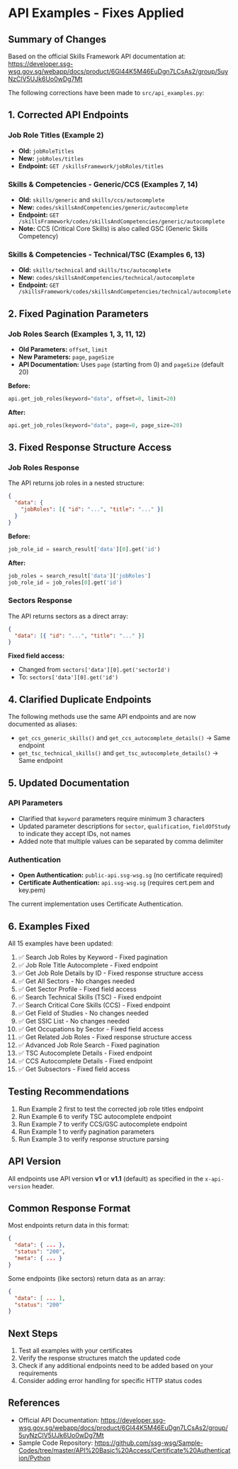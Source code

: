 # API Examples - Fixes Applied

## Summary of Changes

Based on the official Skills Framework API documentation at:
https://developer.ssg-wsg.gov.sg/webapp/docs/product/6Gl44K5M46EuDgn7LCsAs2/group/5uyNzClV5UJk6Uo0wDg7Mt

The following corrections have been made to `src/api_examples.py`:

## 1. Corrected API Endpoints

### Job Role Titles (Example 2)

- **Old:** `jobRoleTitles`
- **New:** `jobRoles/titles`
- **Endpoint:** `GET /skillsFramework/jobRoles/titles`

### Skills & Competencies - Generic/CCS (Examples 7, 14)

- **Old:** `skills/generic` and `skills/ccs/autocomplete`
- **New:** `codes/skillsAndCompetencies/generic/autocomplete`
- **Endpoint:** `GET /skillsFramework/codes/skillsAndCompetencies/generic/autocomplete`
- **Note:** CCS (Critical Core Skills) is also called GSC (Generic Skills Competency)

### Skills & Competencies - Technical/TSC (Examples 6, 13)

- **Old:** `skills/technical` and `skills/tsc/autocomplete`
- **New:** `codes/skillsAndCompetencies/technical/autocomplete`
- **Endpoint:** `GET /skillsFramework/codes/skillsAndCompetencies/technical/autocomplete`

## 2. Fixed Pagination Parameters

### Job Roles Search (Examples 1, 3, 11, 12)

- **Old Parameters:** `offset`, `limit`
- **New Parameters:** `page`, `pageSize`
- **API Documentation:** Uses `page` (starting from 0) and `pageSize` (default 20)

**Before:**

```python
api.get_job_roles(keyword="data", offset=0, limit=20)
```

**After:**

```python
api.get_job_roles(keyword="data", page=0, page_size=20)
```

## 3. Fixed Response Structure Access

### Job Roles Response

The API returns job roles in a nested structure:

```json
{
  "data": {
    "jobRoles": [{ "id": "...", "title": "..." }]
  }
}
```

**Before:**

```python
job_role_id = search_result['data'][0].get('id')
```

**After:**

```python
job_roles = search_result['data']['jobRoles']
job_role_id = job_roles[0].get('id')
```

### Sectors Response

The API returns sectors as a direct array:

```json
{
  "data": [{ "id": "...", "title": "..." }]
}
```

**Fixed field access:**

- Changed from `sectors['data'][0].get('sectorId')`
- To: `sectors['data'][0].get('id')`

## 4. Clarified Duplicate Endpoints

The following methods use the same API endpoints and are now documented as aliases:

- `get_ccs_generic_skills()` and `get_ccs_autocomplete_details()` → Same endpoint
- `get_tsc_technical_skills()` and `get_tsc_autocomplete_details()` → Same endpoint

## 5. Updated Documentation

### API Parameters

- Clarified that `keyword` parameters require minimum 3 characters
- Updated parameter descriptions for `sector`, `qualification`, `fieldOfStudy` to indicate they accept IDs, not names
- Added note that multiple values can be separated by comma delimiter

### Authentication

- **Open Authentication:** `public-api.ssg-wsg.sg` (no certificate required)
- **Certificate Authentication:** `api.ssg-wsg.sg` (requires cert.pem and key.pem)

The current implementation uses Certificate Authentication.

## 6. Examples Fixed

All 15 examples have been updated:

1. ✅ Search Job Roles by Keyword - Fixed pagination
2. ✅ Job Role Title Autocomplete - Fixed endpoint
3. ✅ Get Job Role Details by ID - Fixed response structure access
4. ✅ Get All Sectors - No changes needed
5. ✅ Get Sector Profile - Fixed field access
6. ✅ Search Technical Skills (TSC) - Fixed endpoint
7. ✅ Search Critical Core Skills (CCS) - Fixed endpoint
8. ✅ Get Field of Studies - No changes needed
9. ✅ Get SSIC List - No changes needed
10. ✅ Get Occupations by Sector - Fixed field access
11. ✅ Get Related Job Roles - Fixed response structure access
12. ✅ Advanced Job Role Search - Fixed pagination
13. ✅ TSC Autocomplete Details - Fixed endpoint
14. ✅ CCS Autocomplete Details - Fixed endpoint
15. ✅ Get Subsectors - Fixed field access

## Testing Recommendations

1. Run Example 2 first to test the corrected job role titles endpoint
2. Run Example 6 to verify TSC autocomplete endpoint
3. Run Example 7 to verify CCS/GSC autocomplete endpoint
4. Run Example 1 to verify pagination parameters
5. Run Example 3 to verify response structure parsing

## API Version

All endpoints use API version **v1** or **v1.1** (default) as specified in the `x-api-version` header.

## Common Response Format

Most endpoints return data in this format:

```json
{
  "data": { ... },
  "status": "200",
  "meta": { ... }
}
```

Some endpoints (like sectors) return data as an array:

```json
{
  "data": [ ... ],
  "status": "200"
}
```

## Next Steps

1. Test all examples with your certificates
2. Verify the response structures match the updated code
3. Check if any additional endpoints need to be added based on your requirements
4. Consider adding error handling for specific HTTP status codes

## References

- Official API Documentation: https://developer.ssg-wsg.gov.sg/webapp/docs/product/6Gl44K5M46EuDgn7LCsAs2/group/5uyNzClV5UJk6Uo0wDg7Mt
- Sample Code Repository: https://github.com/ssg-wsg/Sample-Codes/tree/master/API%20Basic%20Access/Certificate%20Authentication/Python
